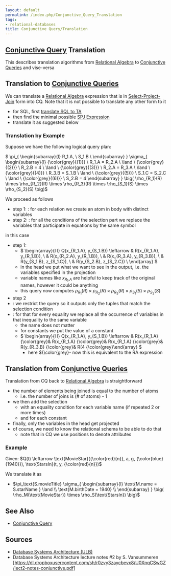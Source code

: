 ```yaml
---
layout: default
permalink: /index.php/Conjunctive_Query_Translation
tags:
- relational-databases
title: Conjunctive Query/Translation
---
```

## [Conjunctive Query](Conjunctive_Query) Translation
This describes translation algorithms from [Relational Algebra](Relational_Algebra) to [Conjunctive Queries](Conjunctive_Query) and vise-versa


## Translation to [Conjunctive Queries](Conjunctive_Query)
We can translate a [Relational Algebra](Relational_Algebra) expression that is in [Select-Project-Join](Select-Project-Join_Expressions) form into CQ. Note that it is not possible to translate any other form to it
- for SQL, first [translate SQL to TA](Translating_SQL_to_Relational_Algebra)
- then find the minimal possible [SPJ Expression](Select-Project-Join_Expressions)
- translate it as suggested below 


### Translation by Example
Suppose we have the following logical query plan:

$
\pi_{
  \begin{subarray}{l}
    R_1.A, \\
    S_1.B \\
  \end{subarray}
}
\sigma_{
  \begin{subarray}{l}
    {\color{grey}{(1)}} \ R_1.A = R_2.A \ \land \\
    {\color{grey}{(2)}} \ R_2.B = 4 \ \land \\
    {\color{grey}{(3)}} \ R_2.A = R_3.A \ \land \\
    {\color{grey}{(4)}} \ R_3.B = S_1.B \ \land \\
    {\color{grey}{(5)}} \ S_1.C = S_2.C \ \land \\
    {\color{grey}{(6)}} \ S_2.B = 4
  \end{subarray}
}
\big(
\rho_{R_1}(R) \times \rho_{R_2}(R) \times \rho_{R_3}(R) \times \rho_{S_1}(S) \times \rho_{S_2}(S) 
\big)$

We proceed as follows
- step 1: 
: for each relation we create an atom in body with distinct variables 
- step 2:
: for all the conditions of the selection part we replace the variables that participate in equations by the same symbol

in this case
- step 1:
  - $
\begin{array}{l l}
Q(x_{R_1.A}, y_{S_1.B}) \leftarrow & 
  R(x_{R_1.A}, y_{R_1.B}), \\
& R(x_{R_2.A}, y_{R_1.B}), \\
& R(x_{R_3.A}, y_{R_3.B}), \\
& R(y_{S_1.B}, z_{S_1.C}), \\
& R(y_{S_2.B}, z_{S_2.C}) \\
\end{array}
$
  - in the head we put what we want to see in the output, i.e. the variables specified in the projection
  - variable names like $x_{R_1.A}$ are helpful to keep track of the original names, however it could be anything
  - this query now computes $\rho_{R_1}(R) \times \rho_{R_2}(R) \times \rho_{R_3}(R) \times \rho_{S_1}(S) \times \rho_{S_2}(S)$
- step 2
- : we restrict the query so it outputs only the tuples that match the selection condition
- : for that for every equality we replace all the occurrence of variables in that inequality to the same variable 
  - the name does not matter
  - for constants we put the value of a constant
  - $
\begin{array}{l l}
Q(x_{R_1.A}, y_{S_1.B}) \leftarrow & 
  R(x_{R_1.A} {\color{grey}& R(x_{R_1.A} {\color{grey}& R(x_{R_1.A} {\color{grey}& R(y_{R_3.B} {\color{grey}& R(4 {\color{grey}\end{array}
$
    - here ${\color{grey}- now this is equivalent to the RA expression


## Translation from [Conjunctive Queries](Conjunctive_Query)
Translation from CQ back to [Relational Algebra](Relational_Algebra) is straightforward 
- the number of elements being joined is equal to the number of atoms
  - i.e. the number of joins is (# of atoms) - 1
- we then add the selection
  - with an equality condition for each variable name (if repeated 2 or more times)
  - and for each constant
- finally, only the variables in the head get projected
- of course, we need to know the relational schema to be able to do that 
  - note that in CQ we use positions to denote attributes

### Example
Given: $Q(t) \leftarrow \text{MovieStar}({\color{red}{n}}, a, g, {\color{blue}{1940}}), \text{StarsIn}(t, y, {\color{red}{n}})$

We translate it as 
- $\pi_\text{S.movieTitle}
\sigma_{
  \begin{subarray}{l}
    \text{M.name = S.starName }  \land \\
    \text{M.birthDate = 1940} \\
  \end{subarray}
}
\big(
\rho_M(\text{MovieStar}) \times \rho_S(\text{StarsIn})
\big)$


## See Also
- [Conjunctive Query](Conjunctive_Query)

## Sources
- [Database Systems Architecture (ULB)](Database_Systems_Architecture_(ULB))
- Database Systems Architecture lecture notes #2 by S. Vansummeren [https://dl.dropboxusercontent.com/sh/r0zvy3zaycbevx8/U0XnqCSwGZ/lect2-notes-conjunctive.pdf]
